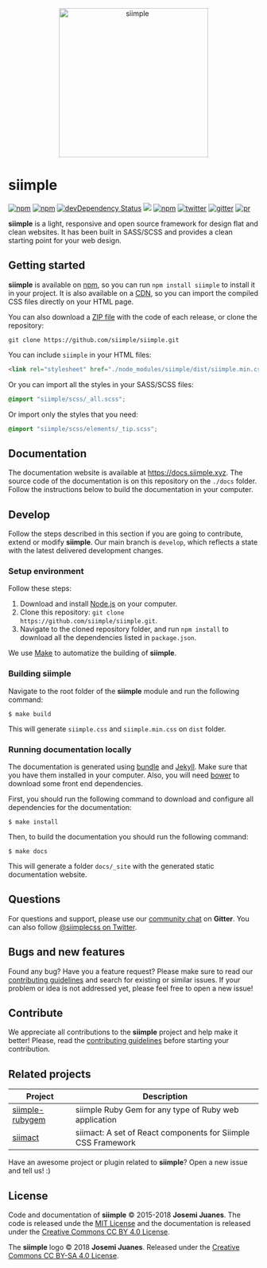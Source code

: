 <div align="center">
  <img height="300px" src="https://rawgit.com/siimple/siimple/develop/media/logo-colored.png" alt="siimple">
  <br>
</div>

# siimple

[![npm](https://img.shields.io/npm/v/siimple.svg?style=flat-square)](https://www.npmjs.com/package/siimple)
[![npm](https://img.shields.io/npm/dt/siimple.svg?style=flat-square)](https://www.npmjs.com/package/siimple)
[![devDependency Status](https://david-dm.org/siimple/siimple/dev-status.svg?style=flat-square)](https://david-dm.org/siimple/siimple#info=devDependencies)
[![](https://data.jsdelivr.com/v1/package/npm/siimple/badge)](https://www.jsdelivr.com/package/npm/siimple)
[![npm](https://img.shields.io/npm/l/siimple.svg?style=flat-square)](https://github.com/siimple/siimple)
[![twitter](https://img.shields.io/badge/Twitter-%40siimplecss-blue.svg?style=flat-square)](https://twitter.com/siimplecss)
[![gitter](https://img.shields.io/gitter/room/siimple/siimple.svg?style=flat-square)](https://gitter.im/siimple/siimple)
[![pr](https://img.shields.io/badge/PRs-welcome-brightgreen.svg?style=flat-square)](https://github.com/siimple/siimple)


**siimple** is a light, responsive and open source framework for design flat and clean websites. It has been built in SASS/SCSS and provides a clean starting point for your web design.


## Getting started

**siimple** is available on [npm](https://npmjs.com/package/siimple), so you can run `npm install siimple` to install it in your project. It is also available on a [CDN](https://www.jsdelivr.com/package/npm/siimple), so you can import the compiled CSS files directly on your HTML page.

You can also download a [ZIP file](https://github.com/siimple/siimple/releases) with the code of each release, or clone the repository: 

```
git clone https://github.com/siimple/siimple.git
```

You can include `siimple` in your HTML files: 

```html
<link rel="stylesheet" href="./node_modules/siimple/dist/siimple.min.css">
```

Or you can import all the styles in your SASS/SCSS files: 

```scss
@import "siimple/scss/_all.scss";
```

Or import only the styles that you need: 

```scss
@import "siimple/scss/elements/_tip.scss";
```


## Documentation 

The documentation website is available at https://docs.siimple.xyz. The source code of the documentation is on this repository on the `./docs` folder. Follow the instructions below to build the documentation in your computer.

## Develop

Follow the steps described in this section if you are going to contribute, extend or modify **siimple**. Our main branch is `develop`, which reflects a state with the latest delivered development changes.

### Setup environment

Follow these steps:

1. Download and install [Node.js](https://nodejs.org/download/) on your computer.
2. Clone this repository: `git clone https://github.com/siimple/siimple.git`.
3. Navigate to the cloned repository folder, and run `npm install` to download all the dependencies listed in `package.json`.

We use [Make](https://www.tutorialspoint.com/unix_commands/make.htm) to automatize the building of **siimple**. 

### Building siimple

Navigate to the root folder of the **siimple** module and run the following command:

```
$ make build
```

This will generate `siimple.css` and `siimple.min.css` on `dist` folder.

### Running documentation locally

The documentation is generated using [bundle](https://bundler.io/) and [Jekyll](https://jekyllrb.com/docs/installation/). Make sure that you have them installed in your computer. Also, you will need [bower](https://bower.io) to download some front end dependencies. 

First, you should run the following command to download and configure all dependencies for the documentation:

```
$ make install
``` 

Then, to build the documentation you should run the following command:

```
$ make docs
```

This will generate a folder `docs/_site` with the generated static documentation website.
 

## Questions 

For questions and support, please use our [community chat](http://chat.siimple.xyz) on **Gitter**. You can also follow [@siimplecss on Twitter](https://twitter.com/siimplecss).


## Bugs and new features

Found any bug? Have you a feature request? Please make sure to read our [contributing guidelines][CONTRIBUTING] and search for existing or similar issues. If your problem or idea is not addressed yet, please feel free to open a new issue!


## Contribute

We appreciate all contributions to the **siimple** project and help make it better! Please, read the [contributing guidelines][CONTRIBUTING] before starting your contribution.


## Related projects

| Project | Description |
|---------|-------------|
| [siimple-rubygem](https://github.com/BerkhanBerkdemir/siimple-rubygem) | siimple Ruby Gem for any type of Ruby web application |
| [siimact](https://github.com/mirgj/siimact) | siimact: A set of React components for Siimple CSS Framework |

Have an awesome project or plugin related to **siimple**? Open a new issue and tell us! :)


## License

Code and documentation of **siimple** &copy; 2015-2018 **Josemi Juanes**. The code is released unde the [MIT License](LICENSE) and the documentation is released under the [Creative Commons CC BY 4.0 License](https://creativecommons.org/licenses/by/4.0/).

The **siimple** logo &copy; 2018 **Josemi Juanes**. Released under the [Creative Commons CC BY-SA 4.0 License](https://creativecommons.org/licenses/by-sa/4.0/). 

[CONTRIBUTING]: .github/CONTRIBUTING.md

